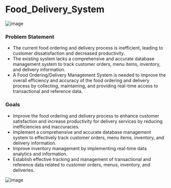 # Food_Delivery_System

![image](https://github.com/ChinmayDharwad24/Food_Delivery_System/assets/115899426/13fe6fb7-cf0b-4ca4-810d-741a8c78ac15)

### Problem Statement
- The current food ordering and delivery process is inefficient, leading to customer dissatisfaction and decreased productivity.
- The existing system lacks a comprehensive and accurate database management system to track customer orders, menu items, inventory, and delivery information.
- A Food Ordering/Delivery Management System is needed to improve the overall efficiency and accuracy of the food ordering and delivery process by collecting, maintaining,   and providing real-time access to transactional and reference data.

### Goals
- Improve the food ordering and delivery process to enhance customer satisfaction and increase productivity for delivery services by reducing inefficiencies and inaccuracies.
- Implement a comprehensive and accurate database management system to effectively track customer orders, menu items, inventory, and delivery information.
- Improve inventory management by implementing real-time data analytics and information.
- Establish effective tracking and management of transactional and reference data related to customer orders, menus, inventory, and deliveries.


![image](https://github.com/ChinmayDharwad24/Food_Delivery_System/assets/115899426/18180111-80a8-49b8-9805-57b9eac517b9)
